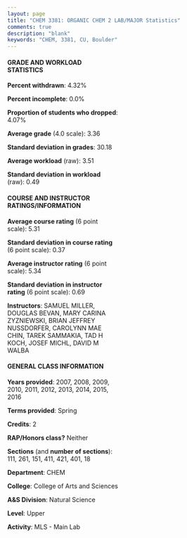 ```yaml
---
layout: page
title: "CHEM 3381: ORGANIC CHEM 2 LAB/MAJOR Statistics"
comments: true
description: "blank"
keywords: "CHEM, 3381, CU, Boulder"
--- 
```

<head>
<script src="https://ajax.googleapis.com/ajax/libs/jquery/2.1.3/jquery.min.js"></script>
<script src="https://dl.dropboxusercontent.com/s/pc42nxpaw1ea4o9/highcharts.js?dl=0"></script>
<!-- <script src="../assets/js/highcharts.js"></script> -->
<style type="text/css">@font-face {
	font-family: "Bebas Neue";
	src: url(https://www.filehosting.org/file/details/544349/BebasNeue%20Regular.otf) format("opentype");
	}
	h1.Bebas { 
		font-family: "Bebas Neue", Verdana, Tahoma;
	}
</style>
</head>
<body>
	<div id="container" style="float: right; width: 45%; height: 88%; margin-left: 2.5%; margin-right: 2.5%;"></div>
	<script language="JavaScript">
		$(document).ready(function() {
		var chart = {type: 'column'};
		var title = {text: 'Grade Distribution'};
		var xAxis = {categories: ['A','B','C','D','F'],crosshair: true};
		var yAxis = {min: 0,title: {text: 'Percentage'}};
		var tooltip = {headerFormat: '<center><b><span style="font-size:20px">{point.key}</span></b></center>',
		               pointFormat: '<td style="padding:0"><b>{point.y:.1f}%</b></td>',
		               footerFormat: '</table>',shared: true,useHTML: true};
		var plotOptions = {column: {pointPadding: 0.0,borderWidth: 0}};  
		var credits = {enabled: false};var series= [{name: 'Percent',data: [49.82,40.64,7.07,0.71,1.77,]}];
		var json = {};
		json.chart = chart;
		json.title = title;
		json.tooltip = tooltip;
		json.xAxis = xAxis;
		json.yAxis = yAxis;  
		json.series = series;
		json.plotOptions = plotOptions;  
		json.credits = credits;
		$('#container').highcharts(json);
	});
	</script>
</body>
			   
#### GRADE AND WORKLOAD STATISTICS

**Percent withdrawn**: 4.32%

**Percent incomplete**: 0.0%

**Proportion of students who dropped**: 4.07%

**Average grade** (4.0 scale): 3.36

**Standard deviation in grades**: 30.18

**Average workload** (raw): 3.51

**Standard deviation in workload** (raw): 0.49

#### COURSE AND INSTRUCTOR RATINGS/INFORMATION

**Average course rating** (6 point scale): 5.31

**Standard deviation in course rating** (6 point scale): 0.37

**Average instructor rating** (6 point scale): 5.34

**Standard deviation in instructor rating** (6 point scale): 0.69

**Instructors**: SAMUEL MILLER, DOUGLAS BEVAN, MARY CARINA ZYZNIEWSKI, BRIAN JEFFREY NUSSDORFER, CAROLYNN MAE CHIN, TAREK SAMMAKIA, TAD H KOCH, JOSEF MICHL, DAVID M WALBA

#### GENERAL CLASS INFORMATION

**Years provided**: 2007, 2008, 2009, 2010, 2011, 2012, 2013, 2014, 2015, 2016

**Terms provided**: Spring

**Credits**: 2

**RAP/Honors class?** Neither

**Sections** (and **number of sections**): 111, 261, 151, 411, 421, 401, 18

**Department**: CHEM

**College**: College of Arts and Sciences

**A&S Division**: Natural Science

**Level**: Upper

**Activity**: MLS - Main Lab